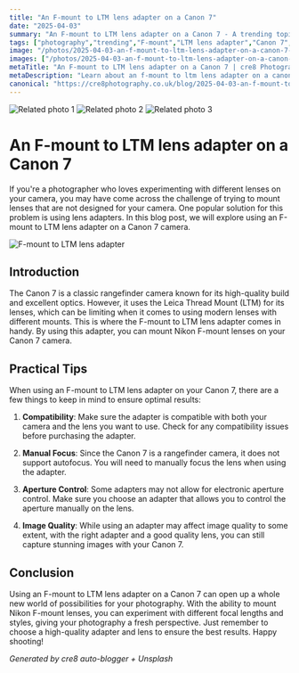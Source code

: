 ```yaml
---
title: "An F-mount to LTM lens adapter on a Canon 7"
date: "2025-04-03"
summary: "An F-mount to LTM lens adapter on a Canon 7 - A trending topic in photography."
tags: ["photography","trending","F-mount","LTM lens adapter","Canon 7","Nikon F-mount","compatibility","manual focus","aperture control","image quality"]
image: "/photos/2025-04-03-an-f-mount-to-ltm-lens-adapter-on-a-canon-7-1.jpg"
images: ["/photos/2025-04-03-an-f-mount-to-ltm-lens-adapter-on-a-canon-7-1.jpg","/photos/2025-04-03-an-f-mount-to-ltm-lens-adapter-on-a-canon-7-2.jpg","/photos/2025-04-03-an-f-mount-to-ltm-lens-adapter-on-a-canon-7-3.jpg"]
metaTitle: "An F-mount to LTM lens adapter on a Canon 7 | cre8 Photography"
metaDescription: "Learn about an f-mount to ltm lens adapter on a canon 7 in photography with practical tips and insights."
canonical: "https://cre8photography.co.uk/blog/2025-04-03-an-f-mount-to-ltm-lens-adapter-on-a-canon-7"
---
```



<div class="grid grid-cols-1 sm:grid-cols-2 md:grid-cols-3 gap-4">
  <img src="/photos/2025-04-03-an-f-mount-to-ltm-lens-adapter-on-a-canon-7-1.jpg" alt="Related photo 1" class="w-full rounded-lg" />
<img src="/photos/2025-04-03-an-f-mount-to-ltm-lens-adapter-on-a-canon-7-2.jpg" alt="Related photo 2" class="w-full rounded-lg" />
<img src="/photos/2025-04-03-an-f-mount-to-ltm-lens-adapter-on-a-canon-7-3.jpg" alt="Related photo 3" class="w-full rounded-lg" />
</div>


# An F-mount to LTM lens adapter on a Canon 7

If you're a photographer who loves experimenting with different lenses on your camera, you may have come across the challenge of trying to mount lenses that are not designed for your camera. One popular solution for this problem is using lens adapters. In this blog post, we will explore using an F-mount to LTM lens adapter on a Canon 7 camera.

![F-mount to LTM lens adapter](/path/to/image)

## Introduction

The Canon 7 is a classic rangefinder camera known for its high-quality build and excellent optics. However, it uses the Leica Thread Mount (LTM) for its lenses, which can be limiting when it comes to using modern lenses with different mounts. This is where the F-mount to LTM lens adapter comes in handy. By using this adapter, you can mount Nikon F-mount lenses on your Canon 7 camera.

## Practical Tips

When using an F-mount to LTM lens adapter on your Canon 7, there are a few things to keep in mind to ensure optimal results:

1. **Compatibility**: Make sure the adapter is compatible with both your camera and the lens you want to use. Check for any compatibility issues before purchasing the adapter.

2. **Manual Focus**: Since the Canon 7 is a rangefinder camera, it does not support autofocus. You will need to manually focus the lens when using the adapter.

3. **Aperture Control**: Some adapters may not allow for electronic aperture control. Make sure you choose an adapter that allows you to control the aperture manually on the lens.

4. **Image Quality**: While using an adapter may affect image quality to some extent, with the right adapter and a good quality lens, you can still capture stunning images with your Canon 7.

## Conclusion

Using an F-mount to LTM lens adapter on a Canon 7 can open up a whole new world of possibilities for your photography. With the ability to mount Nikon F-mount lenses, you can experiment with different focal lengths and styles, giving your photography a fresh perspective. Just remember to choose a high-quality adapter and lens to ensure the best results. Happy shooting!

*Generated by cre8 auto-blogger + Unsplash*
